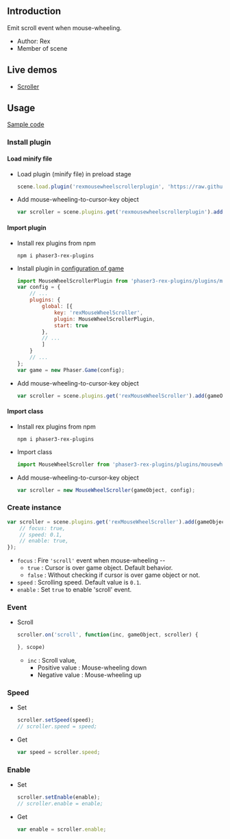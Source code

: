 ## Introduction

Emit scroll event when mouse-wheeling.

- Author: Rex
- Member of scene

## Live demos

- [Scroller](https://codepen.io/rexrainbow/pen/abWELpb)

## Usage

[Sample code](https://github.com/rexrainbow/phaser3-rex-notes/tree/master/examples/mouse-wheel-scroller)

### Install plugin

#### Load minify file

- Load plugin (minify file) in preload stage
    ```javascript
    scene.load.plugin('rexmousewheelscrollerplugin', 'https://raw.githubusercontent.com/rexrainbow/phaser3-rex-notes/master/dist/rexmousewheelscrollerplugin.min.js', true);
    ```
- Add mouse-wheeling-to-cursor-key object
    ```javascript
    var scroller = scene.plugins.get('rexmousewheelscrollerplugin').add(gameObject, config);
    ```

#### Import plugin

- Install rex plugins from npm
    ```
    npm i phaser3-rex-plugins
    ```
- Install plugin in [configuration of game](game.md#configuration)
    ```javascript
    import MouseWheelScrollerPlugin from 'phaser3-rex-plugins/plugins/mousewheelscroller-plugin.js';
    var config = {
        // ...
        plugins: {
            global: [{
                key: 'rexMouseWheelScroller',
                plugin: MouseWheelScrollerPlugin,
                start: true
            },
            // ...
            ]
        }
        // ...
    };
    var game = new Phaser.Game(config);
    ```
- Add mouse-wheeling-to-cursor-key object
    ```javascript
    var scroller = scene.plugins.get('rexMouseWheelScroller').add(gameObject, config);
    ```

#### Import class

- Install rex plugins from npm
    ```
    npm i phaser3-rex-plugins
    ```
- Import class
    ```javascript
    import MouseWheelScroller from 'phaser3-rex-plugins/plugins/mousewheelscroller.js';
    ```
- Add mouse-wheeling-to-cursor-key object
    ```javascript
    var scroller = new MouseWheelScroller(gameObject, config);
    ```

### Create instance

```javascript
var scroller = scene.plugins.get('rexMouseWheelScroller').add(gameObject, {
    // focus: true,
    // speed: 0.1,
    // enable: true,
});
```

- `focus` : Fire `'scroll'` event when mouse-wheeling --
    - `true` : Cursor is over game object. Default behavior.
    - `false` : Without checking if cursor is over game object or not.
- `speed` : Scrolling speed. Default value is `0.1`.
- `enable` : Set `true` to enable 'scroll' event.

### Event

- Scroll
    ```javascript
    scroller.on('scroll', function(inc, gameObject, scroller) {

    }, scope)
    ```
    - `inc` : Scroll value, 
        - Positive value : Mouse-wheeling down
        - Negative value : Mouse-wheeling up

### Speed

- Set
   ```javascript
   scroller.setSpeed(speed);
   // scroller.speed = speed;
   ```
- Get
    ```javascript
    var speed = scroller.speed;
    ```

### Enable

- Set
   ```javascript
   scroller.setEnable(enable);
   // scroller.enable = enable;
   ```
- Get
    ```javascript
    var enable = scroller.enable;
    ```